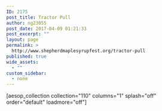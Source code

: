 ```yaml
---
ID: 2175
post_title: Tractor Pull
author: ng23055
post_date: 2017-04-09 01:21:33
post_excerpt: ""
layout: page
permalink: >
  http://www.shepherdmaplesyrupfest.org/tractor-pull
published: true
wide_assets:
  - ""
custom_sidebar:
  - none
---
```

[aesop_collection collection="110" columns="1" splash="off" order="default" loadmore="off"]